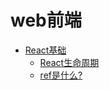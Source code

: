 # web前端

* [React基础](/web-front-end/react_base.md)
    - [React生命周期](/web-front-end/react_base.md#React生命周期)
    - [ref是什么?](/web-front-end/react_base.md#ref是什么?)

